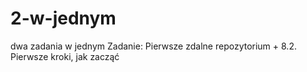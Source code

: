 # 2-w-jednym
dwa zadania w jednym Zadanie: Pierwsze zdalne repozytorium + 8.2. Pierwsze kroki, jak zacząć
